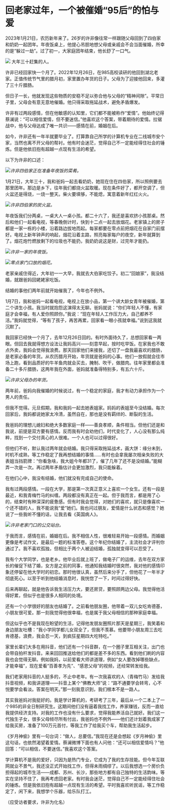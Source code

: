 # 回老家过年，一个被催婚“95后”的怕与爱

2023年1月21日，农历新年来了。26岁的许非像往常一样跟随父母回到了四伯家和奶奶一起团年。年夜饭桌上，他提心吊胆地想父母或亲戚会不会当面催婚，所幸的是“躲过一劫”。过了初一，大家庭团年结束，他长舒了一口气。

![](https://inews.gtimg.com/newsapp_bt/0/15624524780/1000)
大年三十赶集的人。

许非已经回家快一个月了。2022年12月26日，在985高校读研的他回到湖北老家。正值传统节气里的腊月初，家里置办年货的日子。父母为了迎接他回来，多灌了三十斤腊肠。

但日子一长，他就发现这些物质的安稳不足以弥合他与父母的“精神间隙”。平常日子里，父母会有意无意地催婚。他只得采取拖延战术，避免矛盾爆发。

许非有过两段感情，但在他敏感的认知里，它们都不能被称作“爱情”。他始终记得蔡澜说：“可以相信爱情，但不要迷信。”他喜欢这个答案，带着期待的爱情。拉锯战中，他与父母达成了唯一共识——感情在前，婚姻在后。

如今，许非还有一年半就要毕业了。打算靠自己所学的计算机专业在二线城市安个家，当然也离不开父母的帮衬。他有时会迷茫，觉得自己不一定能经得住社会的锤炼。但是他依旧抱有超越一点现有生活的希望。

以下为许非的口述：

![](https://inews.gtimg.com/newsapp_bt/0/15624524791/1000)_许非四伯家正在准备年夜饭的菜肴。_

1月21日，大年三十，我和爸妈一起去看奶奶，她现在住在四伯家，所以照例要去那里团年。那边是乡下，往年我们都烧火盆取暖。现在条件好了，都开空调了，但火盆还是得烧，一烧一整天。柴火要填够，不能熄，寓意着新年红红火火。

![](https://inews.gtimg.com/newsapp_bt/0/15624524825/1000)_许非四伯家的炭火盆。_

年夜饭我们分两桌，一桌大人一桌小孩。都二十六了，我还是喜欢挤小孩那桌。然后和他们一起看电视，等春晚倒计时，快到十二点一起去放烟花。老家镇上的房子都是一家一栋的小楼，沿着路边拔地而起。每家都要在零点前把烟花在自家门前摆好。电视上新年钟声的响起，烟花沿着主路，照亮每家每户的夜空，新年就算到了。烟花炮竹燃放剩下的垃圾也不能扔，我奶奶说这是财，过完年才能扔。

![](https://inews.gtimg.com/newsapp_bt/0/15624524848/1000)_许非一家的年夜饭。_

![](https://inews.gtimg.com/newsapp_bt/0/15624524873/1000)_零点家门口放的烟花。_

老家亲戚住得近，大年初一一大早，我就去大伯家吃饺子。初二“回娘家”，我没结婚，就跟爸妈回姥姥家吃饭。

结婚的事他们两年前就开始催我了，今年也不例外。

1月7日，我和爸妈一起看电视，电视上在放小品，第一个讲大龄女青年被催婚，第二个讲生小孩。我当时就抱怨这演得太无聊。爸妈就说：“你们年轻人不懂，有家庭才会幸福，有人爱你照顾你。”我说：“现在年轻人工作压力大，自己都养不活。”我妈就觉得，“等有了孩子，再苦再累，回家看一眼小孩就幸福。”说到这我就沉默了。

我回家已经快一个月了，去年12月26日回的。有时外面待久了，总想回家看一两眼。但回去我就得想方设法让我妈高兴——刻意早起，按时吃早饭。在家我也不敢点外卖，我妈会觉得我浪费。那天回家他们来接我，还切了一盘我最喜欢的腊肠，是老家必备的年货。从农历腊月开始，年货就是爸妈的心事。他们一放假就会往市场上跑，看到品质好的牛羊鱼肉就会买去，腌制、吹干，做腊肉。往年家里都会准备二十多斤腊肠，这两年我在外面，爸妈就准备得特别多，有五六十斤。

![](https://inews.gtimg.com/newsapp_bt/0/15624524897/1000)_许非父母办的年货。_

两年前，爸妈向我催婚的时候说过，有一个稳定的家庭，我才有动力承担作为一个男人的责任。

但我不觉得。元旦假期，我和我妈一起去她表姐家。妈妈的表姐至今没结婚。每次回家后，我妈都说她家太冷清，虽然自在，那也是没有羁绊的、断裂的生活。

我爸妈的理想儿媳妇和绝大多数家庭一样——善良孝顺，条件相当。但他们还是和我说，前提是双方要有感情。反而我有时会劝他们，时代变化了，人心没有那么纯粹，找到一个交付真心的人很难。一个人也可以过得很好。

但他们不听，默认我过两年就会结婚。我只得采取拖延战术，画大饼：缘分未到，时机不成熟，等工作稳定了我再想结婚的事情……有时也会拿我屡次相亲失败的大表姐当挡箭牌：“你看急啥，我大姐今年都31了，催了几年了还不是没结婚。”能糊弄一次是一次。再过两年矛盾估计会更加激烈，我只能躲着。

在他们心中，我没有结婚，他们就没有完成自己的使命。

我有过两段感情。一段在大学，那是第一次真正意义上喜欢一个女生。还有一段是最近，和我青梅竹马的纠缠。两段都没有真正在一起。但于我而言，都是用了心的，结束时有种深深的疲惫感。但有时我会觉得，对她们的喜欢，就只是像喜欢一个还不错的人，我不能说我“爱”她们。我也问过朋友，爱情是什么状态和感觉？她说了一些我听不懂的话，让我去看《英国病人》。

![](https://inews.gtimg.com/newsapp_bt/0/15624524901/1000)_许非老家门口的公交站台。_

于我而言，感情在前，婚姻在后。我不相信人性，很难轻易开始一段感情。而婚姻更像是考试作文，是最后一题的标准答卷。这个年纪你结婚了，主流社会才评判你通过了。我不喜欢孤独，但相比于两个人被迫结婚，孤独就变得可以忍受了。

我有个大学同学，也是老乡。他毕业后就上班了，做电子厂的运维，去年在双方家长的催促下结了婚，女方是之前的同事，他通知我结婚时很突然，我对他的感情印象还停留在他大学时的初恋。那时他很认真，虽然后来分手了，但他花了一年半才彻底死心。以至于听到他结婚消息时，我恍惚了一下，时间过得好快。

后来再聊起，就是他告诉我生活压力大，要还房贷，要照顾两边父母。我觉得他活得好累，但似乎也是很多人相同的处境。

还有一个小学很好的朋友也结婚了。之前看他朋友圈，他带着一双儿女吃肯德基，小朋友很可爱。那一刻我觉得他很幸福，也是属于我父母相信的那种家庭幸福。

但这似乎也不是我现在盼望的生活，记得他发朋友圈照片那天是星期三，我笑着和身边朋友吐槽：“我小学同学都儿女双全了，但我不羡慕。他要带小朋友周三去吃肯德基，浪费，我会忍一天，到疯狂星期四大吃特吃。”

家里长辈们大多在用抖音，他们还有一个抖音群，在一个圈子里互相关注，出门也会带自拍杆发抖音。来来回回推送给他们的都是差不多的东西。看到他们刷的内容我也会觉得无聊。例如我妈，以前爱看大师讲道理，例如“女人要改掉哪些缺点，才能幸福”，现在爱看“百善孝为先”、“感恩父母”的视频，还经常转发给我。

我们老家用抖音的人挺多的，不止中老年。有一次我喜欢的人（青梅竹马）发给我抖音视频，和我讲道理——抖音上某个“佛教大师”说：“路不通要学会转弯，心不悦要学会看淡。答案在明天。”那一刻我意识到，我们根本不是一路人。

其实我爸妈对我挺好的。我是学计算机的，考研考了三年，最后从一个二本上了一个985的非全日制研究生。这期间他们没有逼着我找工作，养家赚钱，反而一直给我提供经济支持。对我的工作也没有什么要求，觉得我能养活自己就好。我们这一代独生子女，很多父母倾尽所有付出，我爸妈也不例外——他们还计划着我成家了给我买房，准备了100万元首付，等我工作了给我买个车，帮助我生活起步。

《岁月神偷》里有一句台词：“做人，总要信。”我现在还是会想起《岁月神偷》里这句话，也依然渴望着爱情。蔡澜微博下面也有人问他：“还可以相信爱情吗？”他回答：“可以相信，不要迷信。”我喜欢这个答案。

学计算机不是我的爱好，只因为是热门专业，它成为了我的生存技能。但今年互联网就业不景气，我还没正式开始找工作，但得未雨绸缪了。以后我想选一个房价负担得起的城市生活——成都、苏州、长沙，那些地方都有自己独特的生活韵味。等实在坚持不住了，我再考虑回老家。有时我会迷茫，觉得自己不一定能经得住社会的锤炼。但是我依旧抱有超越一点现有生活的希望。平时我喜欢听民谣，等工作稳定了，闲下来，我想学个乐器，给乐队打工。

（应受访者要求，许非为化名）

